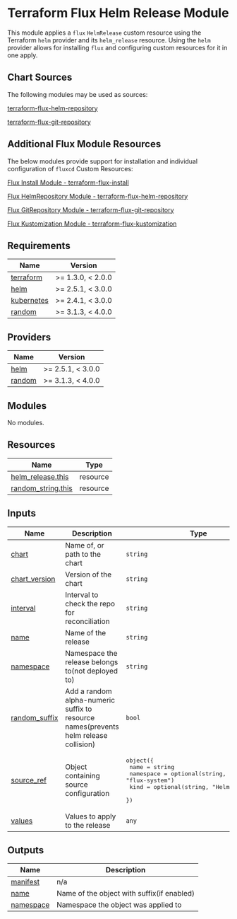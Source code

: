 # Terraform Flux Helm Release Module

This module applies a `flux` `HelmRelease` custom resource using the Terraform `helm` provider and its `helm_release` resource. Using the `helm` provider allows for installing `flux` and configuring custom resources for it in one apply.

## Chart Sources

The following modules may be used as sources:

[terraform-flux-helm-repository](https://registry.terraform.io/modules/skyfjell/helm-repository/flux/latest)

[terraform-flux-git-repository](https://registry.terraform.io/modules/skyfjell/git-repository/flux/latest)

## Additional Flux Module Resources

The below modules provide support for installation and individual configuration of `fluxcd` Custom Resources:

[Flux Install Module - terraform-flux-install](https://registry.terraform.io/modules/skyfjell/install/flux/latest)

[Flux HelmRepository Module - terraform-flux-helm-repository](https://registry.terraform.io/modules/skyfjell/helm-repository/flux/latest)

[Flux GitRepository Module - terraform-flux-git-repository](https://registry.terraform.io/modules/skyfjell/git-repository/flux/latest)

[Flux Kustomization Module - terraform-flux-kustomization](https://registry.terraform.io/modules/skyfjell/kustomization/flux/latest)

<!-- BEGIN_TF_DOCS -->
## Requirements

| Name | Version |
|------|---------|
| <a name="requirement_terraform"></a> [terraform](#requirement\_terraform) | >= 1.3.0, < 2.0.0 |
| <a name="requirement_helm"></a> [helm](#requirement\_helm) | >= 2.5.1, < 3.0.0 |
| <a name="requirement_kubernetes"></a> [kubernetes](#requirement\_kubernetes) | >= 2.4.1, < 3.0.0 |
| <a name="requirement_random"></a> [random](#requirement\_random) | >= 3.1.3, < 4.0.0 |

## Providers

| Name | Version |
|------|---------|
| <a name="provider_helm"></a> [helm](#provider\_helm) | >= 2.5.1, < 3.0.0 |
| <a name="provider_random"></a> [random](#provider\_random) | >= 3.1.3, < 4.0.0 |

## Modules

No modules.

## Resources

| Name | Type |
|------|------|
| [helm_release.this](https://registry.terraform.io/providers/hashicorp/helm/latest/docs/resources/release) | resource |
| [random_string.this](https://registry.terraform.io/providers/hashicorp/random/latest/docs/resources/string) | resource |

## Inputs

| Name | Description | Type | Default | Required |
|------|-------------|------|---------|:--------:|
| <a name="input_chart"></a> [chart](#input\_chart) | Name of, or path to the chart | `string` | n/a | yes |
| <a name="input_chart_version"></a> [chart\_version](#input\_chart\_version) | Version of the chart | `string` | `"*"` | no |
| <a name="input_interval"></a> [interval](#input\_interval) | Interval to check the repo for reconciliation | `string` | `"5m0s"` | no |
| <a name="input_name"></a> [name](#input\_name) | Name of the release | `string` | n/a | yes |
| <a name="input_namespace"></a> [namespace](#input\_namespace) | Namespace the release belongs to(not deployed to) | `string` | `"flux-system"` | no |
| <a name="input_random_suffix"></a> [random\_suffix](#input\_random\_suffix) | Add a random alpha-numeric suffix to resource names(prevents helm release collision) | `bool` | `true` | no |
| <a name="input_source_ref"></a> [source\_ref](#input\_source\_ref) | Object containing source configuration | <pre>object({<br>    name      = string<br>    namespace = optional(string, "flux-system")<br>    kind      = optional(string, "HelmRepository")<br>  })</pre> | n/a | yes |
| <a name="input_values"></a> [values](#input\_values) | Values to apply to the release | `any` | `null` | no |

## Outputs

| Name | Description |
|------|-------------|
| <a name="output_manifest"></a> [manifest](#output\_manifest) | n/a |
| <a name="output_name"></a> [name](#output\_name) | Name of the object with suffix(if enabled) |
| <a name="output_namespace"></a> [namespace](#output\_namespace) | Namespace the object was applied to |
<!-- END_TF_DOCS -->
